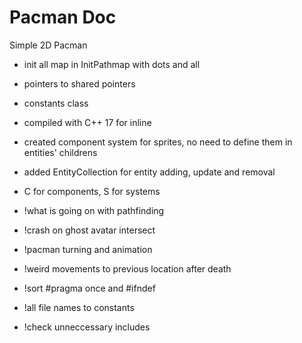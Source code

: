 # Pacman Doc
Simple 2D Pacman
- init all map in InitPathmap with dots and all
- pointers to shared pointers
- constants class
- compiled with C++ 17 for inline
- created component system for sprites, no need to define them in entities' childrens
- added EntityCollection for entity adding, update and removal
- C for components, S for systems



- !what is going on with pathfinding
- !crash on ghost avatar intersect
- !pacman turning and animation
- !weird movements to previous location after death
- !sort #pragma once and #ifndef
- !all file names to constants
- !check unneccessary includes
